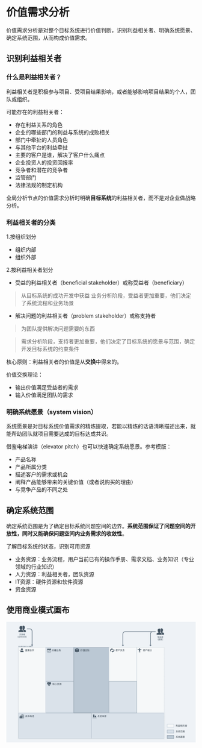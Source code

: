 # 价值需求分析
价值需求分析是对整个目标系统进行价值判断，识别利益相关者、明确系统愿景、确定系统范围，从而构成价值需求。

## 识别利益相关者

### 什么是利益相关者？
利益相关者是积极参与项目、受项目结果影响，或者能够影响项目结果的个人，团队或组织。

可能存在的利益相关者：
* 存在利益关系的角色
* 企业的哪些部门的利益与系统的成败相关
* 部门中牵扯的人员角色
* 与其他平台的利益牵扯
* 主要的客户是谁，解决了客户什么痛点
* 企业投资人的投资回报率
* 竞争者和潜在的竞争者
* 监管部门
* 法律法规的制定机构

全局分析节点的价值需求分析时明确**目标系统**的利益相关者，而不是对企业做战略分析。

### 利益相关者的分类
1.按组织划分
* 组织内部
* 组织外部

2.按利益相关者划分
* 受益的利益相关者（beneficial stakeholder）或称受益者（beneficiary）
> 从目标系统的成功开发中获益
> 业务分析阶段，受益者更加重要，他们决定了系统流程和业务场景

* 解决问题的利益相关者（problem stakeholder）或称支持者
> 为团队提供解决问题需要的东西

> 需求分析阶段，支持者更加重要，他们决定了目标系统的愿景与范围，确定开发目标系统的约束条件

核心原则：利益相关者的价值是从**交换**中得来的。

价值交换理论：
* 输出价值满足受益者的需求
* 输入价值满足团队的需求

### 明确系统愿景（system vision）
系统愿景是对目标系统价值需求的精炼提取，若能以精炼的话语清晰描述出来，就能帮助团队就项目需要达成的目标达成共识。

借鉴电梯演讲（elevator pitch）也可以快速确定系统愿景。参考模版：
* 产品名称
* 产品所属分类
* 描述客户的需求或机会
* 阐释产品能够带来的关键价值（或者说购买的理由）
* 与竞争产品的不同之处

## 确定系统范围
确定系统范围是为了确定目标系统问题空间的边界。**系统范围保证了问题空间的开放性，同时又能确保问题空间内业务需求的收敛性**。

了解目标系统的状态，识别可用资源
* 业务资源：业务流程，用户当前已有的操作手册、需求文档、业务知识（专业领域的行业知识）
* 人力资源：利益相关者，团队资源
* IT资源：硬件资源和软件资源
* 资金资源

## 使用商业模式画布
![商业画布模版模版](/_docs/05价值需求分析-商业模式画布模版.jpg)
